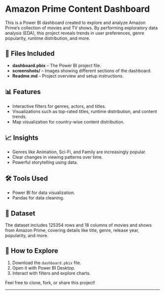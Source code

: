 # Amazon Prime Content Dashboard

This is a Power BI dashboard created to explore and analyze Amazon Prime’s collection of movies and TV shows. By performing exploratory data analysis (EDA), this project reveals trends in user preferences, genre popularity, runtime distribution, and more.

## 📂 Files Included
- **dashboard.pbix** – The Power BI project file.
- **screenshots/** – Images showing different sections of the dashboard.
- **Readme.md** – Project overview and setup instructions.

## 📊 Features
- Interactive filters for genres, actors, and titles.
- Visualizations such as top-rated titles, runtime distribution, and content trends.
- Map visualization for country-wise content distribution.

## 📈 Insights
- Genres like Animation, Sci-Fi, and Family are increasingly popular.
- Clear changes in viewing patterns over time.
- Powerful storytelling using data.

## 🛠 Tools Used
- Power BI for data visualization.
- Pandas for data cleaning.

## 📂 Dataset
The dataset includes 125354 rows and 18 columns of movies and shows from Amazon Prime, covering details like title, genre, release year, popularity, and more.

## 📌 How to Explore
1. Download the `dashboard.pbix` file.
2. Open it with Power BI Desktop.
3. Interact with filters and explore charts.

Feel free to clone, fork, or share this project!

---

